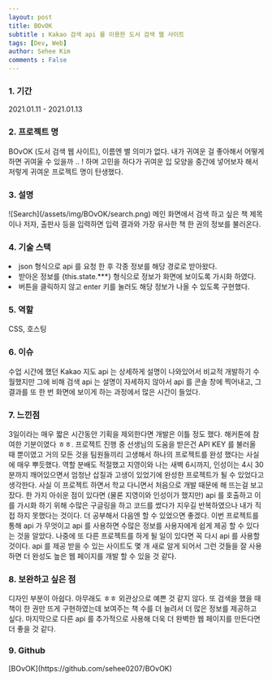 ```yaml
---
layout: post
title: BOvOK
subtitle : Kakao 검색 api 를 이용한 도서 검색 웹 사이트
tags: [Dev, Web]
author: Sehee Kim
comments : False
---
```


<h3> 1. 기간</h3>
2021.01.11 - 2021.01.13

<h3> 2. 프로젝트 명</h3>
BOvOK (도서 검색 웹 사이트), 이름엔 별 의미가 없다. 내가 귀여운 걸 좋아해서 어떻게 하면 귀여울 수 있을까 .. ! 하며 고민을 하다가 귀여운 입 모양을 중간에 넣어보자 해서 저렇게 귀여운 프로젝트 명이 탄생했다.

<h3> 3. 설명</h3>
![Search](/assets/img/BOvOK/search.png)
메인 화면에서 검색 하고 싶은 책 제목이나 저자, 출판사 등을 입력하면 입력 결과와 가장 유사한 책 한 권의 정보를 불러온다. 

<h3> 4. 기술 스택</h3>
<li>json 형식으로 api 를 요청 한 후 각종 정보를 해당 경로로 받아왔다.</li>
<li>받아온 정보를 {this.state.***} 형식으로 정보가 화면에 보이도록 가시화 하였다.</li>
<li>버튼을 클릭하지 않고 enter 키를 눌러도 해당 정보가 나올 수 있도록 구현했다.</li>

<h3> 5. 역할</h3>
CSS, 호스팅

<h3> 6. 이슈</h3>
수업 시간에 했던 Kakao 지도 api 는 상세하게 설명이 나와있어서 비교적 개발하기 수월했지만 그에 비해 검색 api 는 설명이 자세하지 않아서 api 를 콘솔 창에 찍어내고, 그 결과를 또 한 번 화면에 보이게 하는 과정에서 많은 시간이 들었다. 

<h3> 7. 느낀점</h3>
3일이라는 매우 짧은 시간동안 기획을 제외한다면 개발은 이틀 정도 했다. 해커톤에 참여한 기분이였다 ㅎㅎ. 프로젝트 진행 중 선생님의 도움을 받은건 API KEY 를 불러올 때 뿐이였고 거의 모든 것을 팀원들끼리 고생해서 하나의 프로젝트를 완성 했다는 사실에 매우 뿌듯했다. 역할 분배도 적절했고 지영이와 나는 새벽 6시까지, 인성이는 4시 30분까지 깨어있으면서 엄청난 삽질과 고생이 있었기에 완성한 프로젝트가 될 수 있었다고 생각한다. 사실 이 프로젝트 하면서 학교 다니면서 처음으로 개발 때문에 해 뜨는걸 보고 잤다. 한 가지 아쉬운 점이 있다면 (물론 지영이와 인성이가 했지만) api 를 호출하고 이를 가시화 하기 위해 수많은 구글링을 하고 코드를 썼다가 지우길 반복하였으나 내가 직접 하지 못했다는 것이다. 더 공부해서 다음엔 할 수 있었으면 좋겠다. 이번 프로젝트를 통해 api 가 무엇이고 api 를 사용하면 수많은 정보를 사용자에게 쉽게 제공 할 수 있다는 것을 알았다. 나중에 또 다른 프로젝트를 하게 될 일이 있다면 꼭 다시 api 를 사용할 것이다. api 를 제공 받을 수 있는 사이트도 몇 개 새로 알게 되어서 그런 것들을 잘 사용하면 더 완성도 높은 웹 페이지를 개발 할 수 있을 것 같다.

<h3> 8. 보완하고 싶은 점</h3>
디자인 부분이 아쉽다. 아무래도 ㅎㅎ 외관상으로 예쁜 것 같지 않다. 또 검색을 했을 때 책이 한 권만 뜨게 구현하였는데 보여주는 책 수를 더 늘려서 더 많은 정보를 제공하고 싶다. 마지막으로 다른 api 를 추가적으로 사용해 더욱 더 완벽한 웹 페이지를 만든다면 더 좋을 것 같다.

<h3> 9. Github</h3>
[BOvOK](https://github.com/sehee0207/BOvOK)